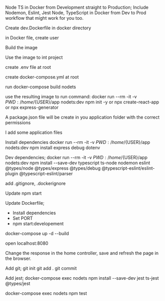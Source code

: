Node TS in Docker from Development straight to Production; Include Nodemon, Eslint, Jest
Node, TypeScript in Docker from Dev to Prod workflow that might work for you too.

Create dev.Dockerfile in docker directory

in Docker file, create user

Build the image

Use the image to int project

create .env file at root

create docker-compose.yml at root

run docker-compose build nodets

use the resulting image to run command:
docker run --rm -it -v ${PWD}:/home/${USER}/app nodets:dev npm init -y or npx create-react-app or npx express-generator

A package.json file will be create in you application folder with the correct permissions

I add some application files

Install dependencies
docker run --rm -it -v ${PWD}:/home/${USER}/app nodets:dev npm install express debug dotenv

Dev dependencies;
docker run --rm -it -v ${PWD}:/home/${USER}/app nodets:dev npm install --save-dev typescript ts-node nodemon eslint @types/node @types/express @types/debug @typescript-eslint/eslint-plugin @typescript-eslint/parser

add .gitignore, .dockerignore

Update npm start

Update Dockerfile;
- Install dependencies
- Set PORT
- npm start:developement


docker-compose up -d --build

open localhost:8080

Change the response in the home controller, save and refresh the page in the browser.

Add git;
git init
git add .
git commit

Add jest;
docker-compose exec nodets npm install --save-dev jest ts-jest @types/jest

docker-compose exec nodets npm test
